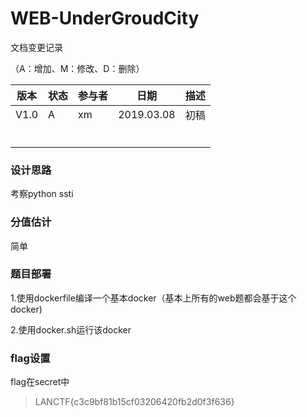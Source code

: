 

# WEB-UnderGroudCity





文档变更记录

（A：增加、M：修改、D：删除）

| 版本 | 状态 | 参与者 | 日期       | 描述 |
| ---- | ---- | ------ | ---------- | ---- |
| V1.0 | A    | xm     | 2019.03.08 | 初稿 |
|      |      |        |            |      |
|      |      |        |            |      |
|      |      |        |            |      |
|      |      |        |            |      |
|      |      |        |            |      |
|      |      |        |            |      |



### 设计思路

考察python ssti



### 分值估计

简单



### 题目部署

1.使用dockerfile编译一个基本docker（基本上所有的web题都会基于这个docker)

2.使用docker.sh运行该docker



### flag设置

flag在secret中

> LANCTF{c3c9bf81b15cf03206420fb2d0f3f636}